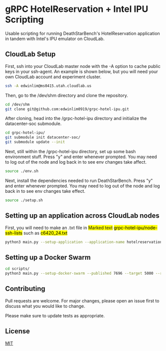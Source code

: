 # gRPC HotelReservation + Intel IPU Scripting

Usable scripting for running DeathStarBench's HotelReservation application in tandem with Intel's IPU emulator on CloudLab.

## CloudLab Setup

First, ssh into your CloudLab master node with the -A option to cache public keys in your ssh-agent. An example is shown below, but you will need your own CloudLab account and experiment cluster.
```bash
ssh -A edwinlim@ms0415.utah.cloudlab.us
```

Then, go to the /dev/shm directory and clone the repository.
```bash
cd /dev/shm
git clone git@github.com:edwinlim0919/grpc-hotel-ipu.git 
```

After cloning, head into the /grpc-hotel-ipu directory and initialize the datacenter-soc submodule.
```bash
cd grpc-hotel-ipu/
git submodule init datacenter-soc/
git submodule update --init

```

Next, still within the /grpc-hotel-ipu directory, set up some bash environment stuff.
Press "y" and enter whenever prompted.
You may need to log out of the node and log back in to see env changes take affect.
```bash
source ./env.sh
```

Next, install the dependencies needed to run DeathStarBench.
Press "y" and enter whenever prompted.
You may need to log out of the node and log back in to see env changes take effect.
```bash
source ./setup.sh
```

## Setting up an application across CloudLab nodes
First, you will need to make an .txt file in <span style="background-color: #FFFF00">Marked text</span>  <mark>grpc-hotel-ipu/node-ssh-lists</mark> such as <mark>c6420_24.txt</mark>
```bash
python3 main.py --setup-application --application-name hotelreservation_grpc --node-ssh-list <provide .txt file from node-ssh-lists>
```

## Setting up a Docker Swarm
```bash
cd scripts/
python3 main.py --setup-docker-swarm --published 7696 --target 5000 --registry 2
```

## Contributing

Pull requests are welcome. For major changes, please open an issue first
to discuss what you would like to change.

Please make sure to update tests as appropriate.

## License

[MIT](https://choosealicense.com/licenses/mit/)
